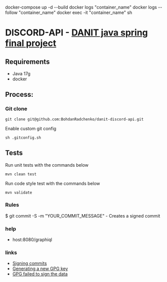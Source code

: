 docker-compose up -d --build
docker logs "container_name"
docker logs --follow "container_name"
docker exec -it "container_name" sh

# DISCORD-API - [DANIT java spring final project](https://github.com/BohdanRadchenko/danit-discord-api)

## Requirements

* Java 17g 
* docker

## Process:

### Git clone

```
git clone git@github.com:BohdanRadchenko/danit-discord-api.git
```

Enable custom git config
```
sh .gitconfig.sh
```

## Tests

Run unit tests with the commands below

```
mvn clean test
```

Run code style test with the commands below

```
mvn validate
```

### Rules
$ git commit -S -m "YOUR_COMMIT_MESSAGE" - Creates a signed commit

### help
- host:8080/graphiql


### links
- [Signing commits](https://docs.github.com/ru/authentication/managing-commit-signature-verification/signing-commits)
- [Generating a new GPG key](https://docs.github.com/en/authentication/managing-commit-signature-verification/generating-a-new-gpg-key)
- [GPG failed to sign the data](https://candid.technology/error-gpg-failed-to-sign-the-data/)